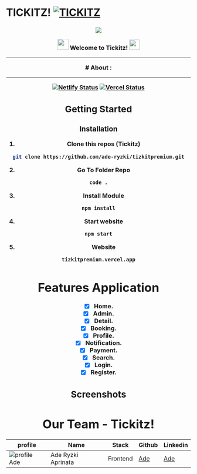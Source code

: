 # TICKITZ!  [![TICKITZ](https://awesome.re/badge-flat2.svg)](https://)
<h3 align="center">

![](https://capsule-render.vercel.app/api?type=waving&color=gradient&height=100&section=header)

<img src="https://camo.githubusercontent.com/5bbf8ca61ef5f92684489ace45ad6f45984fff87a621040c62b1fe31e3005ff9/687474703a2f2f692e696d6775722e636f6d2f436a34724d72532e676966" width="30">
  Welcome to Tickitz!
  <img src="https://media.giphy.com/media/hvRJCLFzcasrR4ia7z/giphy.gif" width="28">
  
---
<div align="center">
# About :
  
---
[![Netlify Status](https://img.shields.io/badge/Vercel-000000?style=for-the-badge&logo=vercel&logoColor=white)](tizkitpremium.vercel.app)
[![Vercel Status](https://api.netlify.com/api/v1/badges/29e58c63-9c4b-45a9-af9e-e827896feb5d/deploy-status)](tizkitpremium.vercel.app)
## Getting Started
  
### Installation
  
1. Clone this repos (Tickitz)
```sh
git clone https://github.com/ade-ryzki/tizkitpremium.git
```
2. Go To Folder Repo
```sh
code .
```
3. Install Module
```sh
npm install
```
  
4. Start website
```sh
npm start
```
5. Website
```sh
tizkitpremium.vercel.app
```  
# Features Application
- [x] Home.
- [x] Admin.
- [x] Detail.
- [x] Booking.
- [x] Profile.
- [x] Notification.
- [x] Payment.
- [x] Search.
- [x] Login.
- [x] Register.
## Screenshots  

  
# Our Team - Tickitz!
 | profile | Name | Stack | Github | Linkedin |
 | ------- | ---- | ------ | ------ | -------- |
 | ![profile Ade][img-Ade] | Ade Ryzki Aprinata | Frontend | [Ade](https://github.com/ade-ryzki)|[Ade](https://www.linkedin.com/in/aderyzki/)
  
[img-Ade]: https://avatars.githubusercontent.com/u/95088271?v=4
